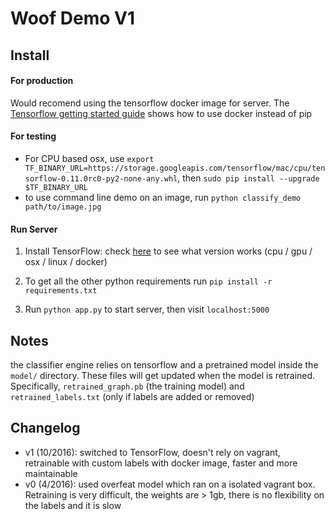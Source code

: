 # Woof Demo V1

## Install

#### For production
Would recomend using the tensorflow docker image for server. The [Tensorflow getting started guide](https://www.tensorflow.org/versions/r0.11/get_started/os_setup.html) shows how to use docker instead of pip


#### For testing
* For CPU based osx, use `export TF_BINARY_URL=https://storage.googleapis.com/tensorflow/mac/cpu/tensorflow-0.11.0rc0-py2-none-any.whl`, then `sudo pip install --upgrade $TF_BINARY_URL`
* to use command line demo on an image, run `python classify_demo
path/to/image.jpg`


#### Run Server
1. Install TensorFlow: check [here](https://www.tensorflow.org/versions/r0.11/get_started/os_setup.html) to see what version works (cpu / gpu / osx / linux / docker)

2. To get all the other python requirements run `pip install -r requirements.txt`

3. Run `python app.py` to start server, then visit `localhost:5000`


## Notes
the classifier engine relies on tensorflow and a pretrained model inside the `model/` directory. These files will get updated when the model is retrained. Specifically, `retrained_graph.pb` (the training model) and `retrained_labels.txt` (only if labels are added or removed)


## Changelog
* v1 (10/2016): switched to TensorFlow, doesn't rely on vagrant, retrainable with custom labels with docker image, faster and more maintainable
* v0 (4/2016): used overfeat model which ran on a isolated vagrant box. Retraining is very difficult, the weights are > 1gb, there is no flexibility on the labels and it is slow
